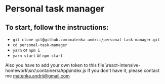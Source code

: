 # Personal task manager

## To start, follow the instructions:

+ `git clone git@github.com:matenka-andrii/personal-task-manager.git`
+ `cd personal-task-manager`
+ `yarn` or `npm i`
+ `yarn start` or `npm start`

Also you have to add your own token to this file \react-intensive-homework\src\containers\App\index.js If you don't have it, please contact me matenka.andrii@gmail.com